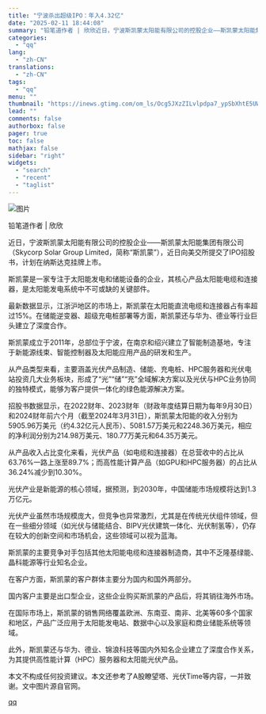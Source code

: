 ```yaml
---
title: "宁波杀出超级IPO：年入4.32亿"
date: "2025-02-11 18:44:08"
summary: "铅笔道作者 | 欣欣近日，宁波斯凯蒙太阳能有限公司的控股企业——斯凯蒙太阳能集团有限公司（Skyco..."
categories:
  - "qq"
lang:
  - "zh-CN"
translations:
  - "zh-CN"
tags:
  - "qq"
menu: ""
thumbnail: "https://inews.gtimg.com/om_ls/Ocg5JXzZILvlpdpa7_ypSbXhtE5UWLBqViBYZHhbdByi8AA_640360/0"
lead: ""
comments: false
authorbox: false
pager: true
toc: false
mathjax: false
sidebar: "right"
widgets:
  - "search"
  - "recent"
  - "taglist"
---
```


![图片](https://inews.gtimg.com/om_bt/OTbC3AcjSsHj3LA81qakhlH7QaVCJ1KpXuC-aZyYBv9dUAA/641)

铅笔道作者 | 欣欣

近日，宁波斯凯蒙太阳能有限公司的控股企业——斯凯蒙太阳能集团有限公司（Skycorp Solar Group Limited，简称“斯凯蒙”），近日向美交所提交了IPO招股书，计划在纳斯达克挂牌上市。

斯凯蒙是一家专注于太阳能发电和储能设备的企业，其核心产品太阳能电缆和连接器，是太阳能发电系统中不可或缺的关键部件。

最新数据显示，江浙沪地区的市场上，斯凯蒙在太阳能直流电缆和连接器占有率超过15%。在储能逆变器、超级充电桩部署等方面，斯凯蒙还与华为、德业等行业巨头建立了深度合作。

斯凯蒙成立于2011年，总部位于宁波，在南京和绍兴建立了智能制造基地，专注于新能源线束、智能控制器及太阳能应用产品的研发和生产。

从产品类型来看，主要涵盖光伏产品制造、储能、充电桩、HPC服务器和光伏电站投资几大业务板块，形成了“光”“储”“充”全域解决方案以及光伏与HPC业务协同的独特模式，能够为客户提供一体化的绿色能源解决方案。

招股书数据显示，在2022财年、2023财年（财政年度结算日期为每年9月30日）和2024财年前六个月（截至2024年3月31日），斯凯蒙太阳能的收入分别为5905.96万美元（约4.32亿元人民币）、5081.57万美元和2248.36万美元，相应的净利润分别为214.98万美元、180.77万美元和64.35万美元。

从产品收入占比变化来看，光伏产品（如电缆和连接器）在总营收中的占比从63.76%一路上涨至89.7%；而高性能计算产品（如GPU和HPC服务器）的占比从36.24%减少到10.30%。

光伏产业是新能源的核心领域，据预测，到2030年，中国储能市场规模将达到1.3万亿元。

光伏产业虽然市场规模庞大，但竞争也异常激烈，尤其是在传统光伏组件领域，但在一些细分领域（如光伏与储能结合、BIPV光伏建筑一体化、光伏制氢等），仍存在较大的创新空间和市场机会，这些领域可以视为蓝海。

斯凯蒙的主要竞争对手包括其他太阳能电缆和连接器制造商，其中不乏隆基绿能、晶科能源等行业知名企业。

在客户方面，斯凯蒙的客户群体主要分为国内和国外两部分。

国内客户主要是出口型企业，这些企业购买斯凯蒙的产品后，将其销往海外市场。

在国际市场上，斯凯蒙的销售网络覆盖欧洲、东南亚、南非、北美等60多个国家和地区，产品广泛应用于太阳能发电站、数据中心以及家庭和商业储能系统等领域。

此外，斯凯蒙还与华为、德业、锦浪科技等国内外知名企业建立了深度合作关系，为其提供高性能计算（HPC）服务器和太阳能光伏产品。

本文不构成任何投资建议。本文还参考了A股瞭望塔、光伏Time等内容，一并致谢。文中图片源自官网。

[qq](https://new.qq.com/rain/a/20250211A07HGX00)
